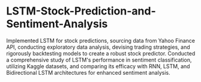 # LSTM-Stock-Prediction-and-Sentiment-Analysis
Implemented LSTM for stock predictions, sourcing data from Yahoo Finance API, conducting exploratory data analysis, devising trading strategies, and rigorously backtesting models to create a robust stock predictor. Conducted a comprehensive study of LSTM's performance in sentiment classification, utilizing
Kaggle datasets, and comparing its efficacy with RNN, LSTM, and Bidirectional LSTM architectures for enhanced sentiment analysis.
